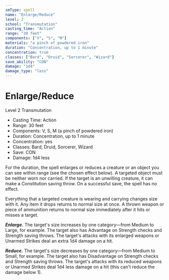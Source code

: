 ```yaml
---
smType: spell
name: "Enlarge/Reduce"
level: 2
school: "Transmutation"
casting_time: "Action"
range: "30 feet"
components: ["V", "S", "M"]
materials: "a pinch of powdered iron"
duration: "Concentration, up to 1 minute"
concentration: true
classes: ["Bard", "Druid", "Sorcerer", "Wizard"]
save_ability: "CON"
damage: "1d4"
damage_type: "less"
---
```


# Enlarge/Reduce
Level 2 Transmutation

- Casting Time: Action
- Range: 30 feet
- Components: V, S, M (a pinch of powdered iron)
- Duration: Concentration, up to 1 minute
- Concentration: yes
- Classes: Bard, Druid, Sorcerer, Wizard
- Save: CON
- Damage: 1d4 less

For the duration, the spell enlarges or reduces a creature or an object you can see within range (see the chosen effect below). A targeted object must be neither worn nor carried. If the target is an unwilling creature, it can make a Constitution saving throw. On a successful save, the spell has no effect.

Everything that a targeted creature is wearing and carrying changes size with it. Any item it drops returns to normal size at once. A thrown weapon or piece of ammunition returns to normal size immediately after it hits or misses a target.

**_Enlarge._** The target's size increases by one category—from Medium to Large, for example. The target also has Advantage on Strength checks and Strength saving throws. The target's attacks with its enlarged weapons or Unarmed Strikes deal an extra 1d4 damage on a hit.

**_Reduce._** The target's size decreases by one category—from Medium to Small, for example. The target also has Disadvantage on Strength checks and Strength saving throws. The target's attacks with its reduced weapons or Unarmed Strikes deal 1d4 less damage on a hit (this can't reduce the damage below 1).
